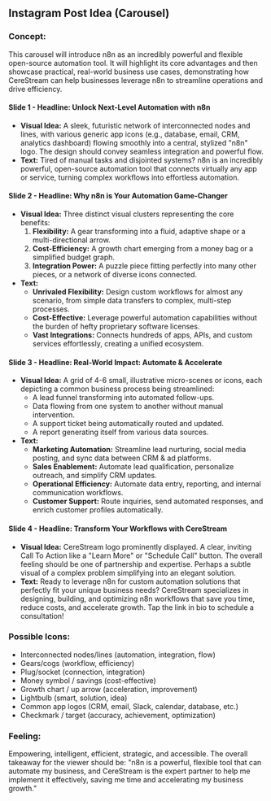 ## Instagram Post Idea (Carousel)

### Concept:
This carousel will introduce n8n as an incredibly powerful and flexible open-source automation tool. It will highlight its core advantages and then showcase practical, real-world business use cases, demonstrating how CereStream can help businesses leverage n8n to streamline operations and drive efficiency.

#### Slide 1 - **Headline: Unlock Next-Level Automation with n8n**
*   **Visual Idea:** A sleek, futuristic network of interconnected nodes and lines, with various generic app icons (e.g., database, email, CRM, analytics dashboard) flowing smoothly into a central, stylized "n8n" logo. The design should convey seamless integration and powerful flow.
*   **Text:** Tired of manual tasks and disjointed systems? n8n is an incredibly powerful, open-source automation tool that connects virtually any app or service, turning complex workflows into effortless automation.

#### Slide 2 - **Headline: Why n8n is Your Automation Game-Changer**
*   **Visual Idea:** Three distinct visual clusters representing the core benefits:
    1.  **Flexibility:** A gear transforming into a fluid, adaptive shape or a multi-directional arrow.
    2.  **Cost-Efficiency:** A growth chart emerging from a money bag or a simplified budget graph.
    3.  **Integration Power:** A puzzle piece fitting perfectly into many other pieces, or a network of diverse icons connected.
*   **Text:**
    *   **Unrivaled Flexibility:** Design custom workflows for almost any scenario, from simple data transfers to complex, multi-step processes.
    *   **Cost-Effective:** Leverage powerful automation capabilities without the burden of hefty proprietary software licenses.
    *   **Vast Integrations:** Connects hundreds of apps, APIs, and custom services effortlessly, creating a unified ecosystem.

#### Slide 3 - **Headline: Real-World Impact: Automate & Accelerate**
*   **Visual Idea:** A grid of 4-6 small, illustrative micro-scenes or icons, each depicting a common business process being streamlined:
    *   A lead funnel transforming into automated follow-ups.
    *   Data flowing from one system to another without manual intervention.
    *   A support ticket being automatically routed and updated.
    *   A report generating itself from various data sources.
*   **Text:**
    *   **Marketing Automation:** Streamline lead nurturing, social media posting, and sync data between CRM & ad platforms.
    *   **Sales Enablement:** Automate lead qualification, personalize outreach, and simplify CRM updates.
    *   **Operational Efficiency:** Automate data entry, reporting, and internal communication workflows.
    *   **Customer Support:** Route inquiries, send automated responses, and enrich customer profiles automatically.

#### Slide 4 - **Headline: Transform Your Workflows with CereStream**
*   **Visual Idea:** CereStream logo prominently displayed. A clear, inviting Call To Action like a "Learn More" or "Schedule Call" button. The overall feeling should be one of partnership and expertise. Perhaps a subtle visual of a complex problem simplifying into an elegant solution.
*   **Text:** Ready to leverage n8n for custom automation solutions that perfectly fit your unique business needs? CereStream specializes in designing, building, and optimizing n8n workflows that save you time, reduce costs, and accelerate growth. Tap the link in bio to schedule a consultation!

### Possible Icons:
*   Interconnected nodes/lines (automation, integration, flow)
*   Gears/cogs (workflow, efficiency)
*   Plug/socket (connection, integration)
*   Money symbol / savings (cost-effective)
*   Growth chart / up arrow (acceleration, improvement)
*   Lightbulb (smart, solution, idea)
*   Common app logos (CRM, email, Slack, calendar, database, etc.)
*   Checkmark / target (accuracy, achievement, optimization)

### Feeling:
Empowering, intelligent, efficient, strategic, and accessible. The overall takeaway for the viewer should be: "n8n is a powerful, flexible tool that can automate my business, and CereStream is the expert partner to help me implement it effectively, saving me time and accelerating my business growth."